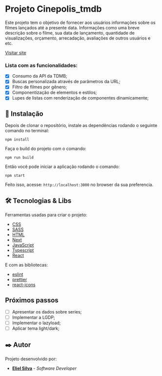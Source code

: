 # Projeto Cinepolis_tmdb

Este projeto tem o objetivo de fornecer aos usuários informações sobre os filmes lançados até a presente data.
Informações como uma breve descrição sobre o filme, sua data de lançamento, quantidade de visualizações, orçamento, arrecadação, avaliações de outros usuários e etc.

[Visitar site](https://cinepolis-tmdb.vercel.app/)

### Lista com as funcionalidades:

- [x] Consumo da API da TDMB;
- [x] Buscas personalizada através de parâmetros da URL;
- [x] Filtro de filmes por gênero;
- [x] Componentização de elementos e estilos;
- [x] Lupes de listas com renderização de componentes dinamicamente;

## 🔧 Instalação

Depois de clonar o repositório, instale as dependências rodando o seguinte comando no terminal:

```
npm install
```

Faça o build do projeto com o comando:

```
npm run build
```

Então você pode iniciar a aplicação rodando o comando:

```
npm start
```

Feito isso, acesse: `http://localhost:3000` no browser da sua preferencia.

## 🛠️ Tecnologias & Libs

Ferramentas usadas para criar o projeto:

- [CSS](https://developer.mozilla.org/pt-BR/docs/Web/CSS)
- [SASS](https://sass-lang.com/)
- [HTML](https://developer.mozilla.org/pt-BR/docs/Web/HTML)
- [Next](https://nextjs.org/)
- [JavaScript](https://developer.mozilla.org/pt-BR/docs/Web/JavaScript)
- [Typescript](https://www.typescriptlang.org/)
- [React](https://reactjs.org/)

E com as bibliotecas:

- [eslint](https://eslint.org/)
- [prettier](https://prettier.io/)
- [react-icons](https://react-icons.github.io/react-icons/)

## Próximos passos

- [ ] Apresentar os dados sobre series;
- [ ] Implementar a LGDP;
- [ ] Implementar o lazyload;
- [ ] Aplicar tema light/dark;

## ✒️ Autor

Projeto desenvolvido por:

- **[Eliel Silva](https://github.com/Eliel-Silva-dev)** - _Software Developer_
